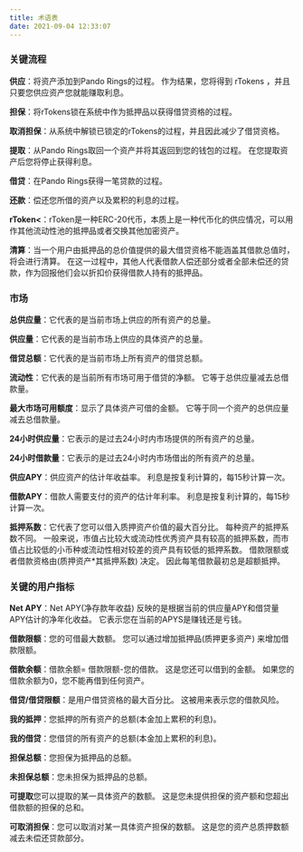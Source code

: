 ```yaml
---
title: 术语表
date: 2021-09-04 12:33:07
---
```


### 关键流程

**供应**：将资产添加到Pando Rings的过程。 作为结果，您将得到 rTokens ，并且只要您供应资产您就能赚取利息。

**担保**：将rTokens锁在系统中作为抵押品以获得借贷资格的过程。

**取消担保**：从系统中解锁已锁定的rTokens的过程，并且因此减少了借贷资格。

**提取**：从Pando Rings取回一个资产并将其返回到您的钱包的过程。 在您提取资产后您将停止获得利息。

**借贷**：在Pando Rings获得一笔贷款的过程。

**还款**：偿还您所借的资产以及累积的利息的过程。

**rToken<**：rToken是一种ERC-20代币，本质上是一种代币化的供应情况，可以用作其他流动性池的抵押品或者交换其他加密资产。

**清算**：当一个用户由抵押品的总价值提供的最大借贷资格不能涵盖其借款总值时，将会进行清算。 在这一过程中，其他人代表借款人偿还部分或者全部未偿还的贷款，作为回报他们会以折扣价获得借款人持有的抵押品。

### 市场

**总供应量**：它代表的是当前市场上供应的所有资产的总量。

**供应量**：它代表的是当前市场上供应的具体资产的总量。

**借贷总额**：它代表的是当前市场上所有资产的借贷总额。

**流动性**：它代表的是当前所有市场可用于借贷的净额。 它等于总供应量减去总借款量。

**最大市场可用额度**：显示了具体资产可借的金额。 它等于同一个资产的总供应量减去总借款量。

**24小时供应量**：它表示的是过去24小时内市场提供的所有资产的总量。

**24小时借款量**：它表示的是过去24小时内市场借出的所有资产的总量。

**供应APY**：供应资产的估计年收益率。 利息是按复利计算的，每15秒计算一次。

**借款APY**：借款人需要支付的资产的估计年利率。 利息是按复利计算的，每15秒计算一次。

**抵押系数**：它代表了您可以借入质押资产价值的最大百分比。 每种资产的抵押系数不同。 一般来说，市值占比较大或流动性优秀资产具有较高的抵押系数，而市值占比较低的小币种或流动性相对较差的资产具有较低的抵押系数。 借款限额或者借款资格由(质押资产*其抵押系数) 决定。 因此每笔借款最初总是超额抵押。

### 关键的用户指标

**Net APY**：Net APY(净存款年收益) 反映的是根据当前的供应量APY和借贷量APY估计的净年化收益。 它表示您在当前的APYS是赚钱还是亏钱。

**借款限额**：您的可借最大数额。 您可以通过增加抵押品(质押更多资产) 来增加借款限额。

**借款余额**：借款余额= 借款限额-您的借款。 这是您还可以借到的金额。 如果您的借款余额为0，您不能再借到任何资产。

**借贷/借贷限额**：是用户借贷资格的最大百分比。 这被用来表示您的借款风险。

**我的抵押**：您抵押的所有资产的总额(本金加上累积的利息)。

**我的借贷**：您借贷的所有资产的总额(本金加上累积的利息)。

**担保总额**：您担保为抵押品的总额。

**未担保总额**：您未担保为抵押品的总额。

**可提取**您可以提取的某一具体资产的数额。 这是您未提供担保的资产额和您超出借款额的担保的总和。

**可取消担保**：您可以取消对某一具体资产担保的数额。 这是您的资产总质押数额减去未偿还贷款部分。



